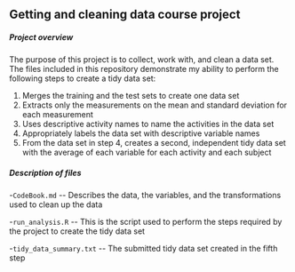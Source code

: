 ## **Getting and cleaning data course project**  

##### **Project overview**  

The purpose of this project is to collect, work with, and clean a data set. 
The files included in this repository demonstrate my ability to perform the following steps to create a tidy data set: 

1. Merges the training and the test sets to create one data set
2. Extracts only the measurements on the mean and standard deviation for each measurement
3. Uses descriptive activity names to name the activities in the data set
4. Appropriately labels the data set with descriptive variable names
5. From the data set in step 4, creates a second, independent tidy data set with the average of each variable for each activity and each subject

##### **Description of files**  

-`CodeBook.md` -- Describes the data, the variables, and the transformations used to clean up the data

-`run_analysis.R` -- This is the script used to perform the steps required by the project to create the tidy data set

-`tidy_data_summary.txt` -- The submitted tidy data set created in the fifth step










